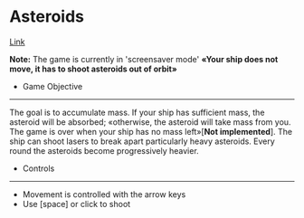 # Asteroids

[Link][link]

[link]: http://corydantehall.com/Asteroids

__Note:__ The game is currently in 'screensaver mode' __«Your ship does not move, it has to shoot asteroids out of orbit»__

+ Game Objective
---
The goal is to accumulate mass. If your ship has sufficient mass, the asteroid will be absorbed; «otherwise, the asteroid will take mass from you. The game is over when your ship has no mass left»[__Not implemented__]. The ship can shoot lasers to break apart particularly heavy asteroids. Every round the asteroids become progressively heavier.

+ Controls
---
- Movement is controlled with the arrow keys
- Use [space] or click to shoot
